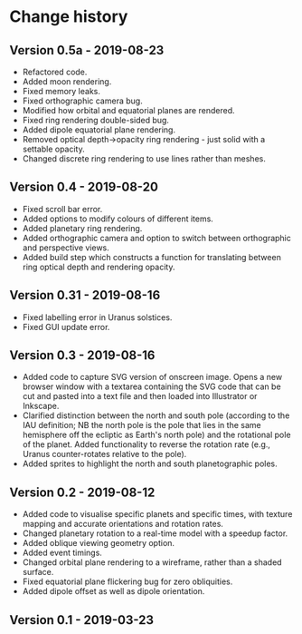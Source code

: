 # Change history

## Version 0.5a - 2019-08-23
* Refactored code.
* Added moon rendering.
* Fixed memory leaks.
* Fixed orthographic camera bug.
* Modified how orbital and equatorial planes are rendered.
* Fixed ring rendering double-sided bug.
* Added dipole equatorial plane rendering.
* Removed optical depth->opacity ring rendering - just solid with a settable opacity.
* Changed discrete ring rendering to use lines rather than meshes.

## Version 0.4 - 2019-08-20
* Fixed scroll bar error.
* Added options to modify colours of different items.
* Added planetary ring rendering.
* Added orthographic camera and option to switch between orthographic and perspective views.
* Added build step which constructs a function for translating between ring optical depth and rendering opacity.

## Version 0.31 - 2019-08-16
* Fixed labelling error in Uranus solstices.
* Fixed GUI update error.

## Version 0.3 - 2019-08-16
* Added code to capture SVG version of onscreen image. Opens a new browser
	window with a textarea containing the SVG code that can be cut and pasted
	into a text file and then loaded into Illustrator or Inkscape.
* Clarified distinction between the north and south pole (according to the
	IAU definition; NB the north pole is the pole that lies in the same
	hemisphere off the ecliptic as Earth's north pole) and the rotational pole
	of the planet. Added functionality to reverse the rotation rate (e.g.,
	Uranus counter-rotates relative to the pole).
* Added sprites to highlight the north and south planetographic poles.

## Version 0.2 - 2019-08-12
* Added code to visualise specific planets and specific times, with texture
	mapping and accurate orientations and rotation rates.
* Changed planetary rotation to a real-time model with a speedup factor.
* Added oblique viewing geometry option.
* Added event timings.
* Changed orbital plane rendering to a wireframe, rather than a shaded surface.
* Fixed equatorial plane flickering bug for zero obliquities.
* Added dipole offset as well as dipole orientation.

## Version 0.1 - 2019-03-23
